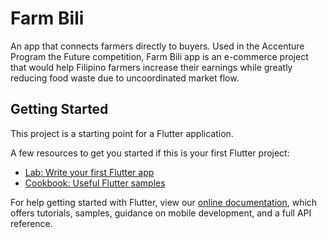 # Farm Bili

An app that connects farmers directly to buyers. Used in the Accenture Program the Future competition, Farm Bili app is an e-commerce project that would help Filipino farmers increase their earnings while greatly reducing food waste due to uncoordinated market flow.

## Getting Started

This project is a starting point for a Flutter application.

A few resources to get you started if this is your first Flutter project:

- [Lab: Write your first Flutter app](https://flutter.dev/docs/get-started/codelab)
- [Cookbook: Useful Flutter samples](https://flutter.dev/docs/cookbook)

For help getting started with Flutter, view our
[online documentation](https://flutter.dev/docs), which offers tutorials,
samples, guidance on mobile development, and a full API reference.
